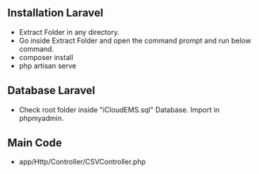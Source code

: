 
## Installation Laravel

- Extract Folder in any directory.
- Go inside Extract Folder and open the command prompt and run below command.
- composer install 
- php artisan serve

## Database Laravel

- Check root folder inside "iCloudEMS.sql" Database. Import in phpmyadmin.

##  Main Code

- app/Http/Controller/CSVController.php
